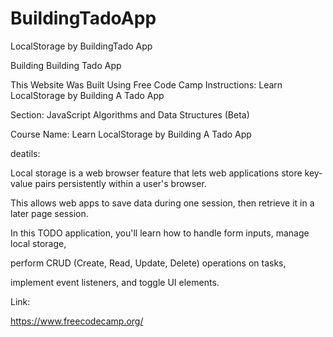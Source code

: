 # BuildingTadoApp
LocalStorage by BuildingTado App


Building Building Tado App


This Website Was Built Using Free Code Camp Instructions: Learn LocalStorage by Building A Tado App

Section: JavaScript Algorithms and Data Structures (Beta)

Course Name: Learn LocalStorage by Building A Tado App

deatils:

Local storage is a web browser feature that lets web applications store key-value pairs persistently within a user's browser. 

This allows web apps to save data during one session, then retrieve it in a later page session.

In this TODO application, you'll learn how to handle form inputs, manage local storage, 

perform CRUD (Create, Read, Update, Delete) operations on tasks, 

implement event listeners, and toggle UI elements.

Link:

https://www.freecodecamp.org/

